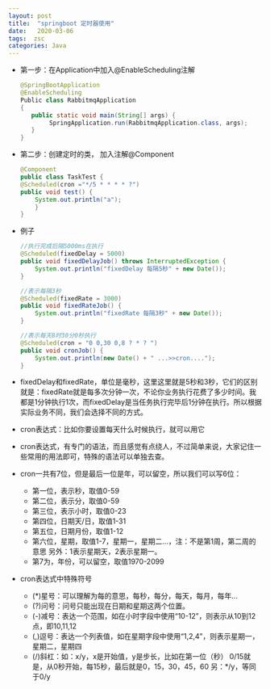 ```yaml
---
layout: post
title:  "springboot 定时器使用"
date:   2020-03-06
tags:  zsc
categories: Java
---
```


* 第一步：在Application中加入@EnableScheduling注解

    ```java
    @SpringBootApplication
    @EnableScheduling
    Public class RabbitmqApplication 
    {
       public static void main(String[] args) {
            SpringApplication.run(RabbitmqApplication.class, args);
       }
    }
    ```

* 第二步：创建定时的类， 加入注解@Component

    ```java
    @Component
    public class TaskTest {
    @Scheduled(cron ="*/5 * * * * ?")
    public void test() {
        System.out.println("a");
        }
    }
    ```

* 例子

    ```java 
    //执行完成后隔5000ms在执行
    @Scheduled(fixedDelay = 5000)
    public void fixedDelayJob() throws InterruptedException {
        System.out.println("fixedDelay 每隔5秒" + new Date());
    }

    //表示每隔3秒
    @Scheduled(fixedRate = 3000)
    public void fixedRateJob() {
        System.out.println("fixedRate 每隔3秒" + new Date());
    }

    //表示每天8时30分0秒执行
    @Scheduled(cron = "0 0,30 0,8 ? * ? ")
    public void cronJob() {
        System.out.println(new Date() + " ...>>cron....");
    }
    ```

* fixedDelay和fixedRate，单位是毫秒，这里这里就是5秒和3秒，它们的区别就是：fixedRate就是每多次分钟一次，不论你业务执行花费了多少时间。我都是1分钟执行1次，而fixedDelay是当任务执行完毕后1分钟在执行。所以根据实际业务不同，我们会选择不同的方式。

* cron表达式：比如你要设置每天什么时候执行，就可以用它

* cron表达式，有专门的语法，而且感觉有点绕人，不过简单来说，大家记住一些常用的用法即可，特殊的语法可以单独去查。
* cron一共有7位，但是最后一位是年，可以留空，所以我们可以写6位：
    * 第一位，表示秒，取值0-59
    * 第二位，表示分，取值0-59
    * 第三位，表示小时，取值0-23
    * 第四位，日期天/日，取值1-31
    * 第五位，日期月份，取值1-12
    * 第六位，星期，取值1-7，星期一，星期二...，注：不是第1周，第二周的意思
            另外：1表示星期天，2表示星期一。
    * 第7为，年份，可以留空，取值1970-2099

* cron表达式中特殊符号
    * (*)星号：可以理解为每的意思，每秒，每分，每天，每月，每年...
    * (?)问号：问号只能出现在日期和星期这两个位置。
    * (-)减号：表达一个范围，如在小时字段中使用“10-12”，则表示从10到12点，即10,11,12
    * (,)逗号：表达一个列表值，如在星期字段中使用“1,2,4”，则表示星期一，星期二，星期四
    * (/)斜杠：如：x/y，x是开始值，y是步长，比如在第一位（秒） 0/15就是，从0秒开始，每15秒，最后就是0，15，30，45，60    另：*/y，等同于0/y